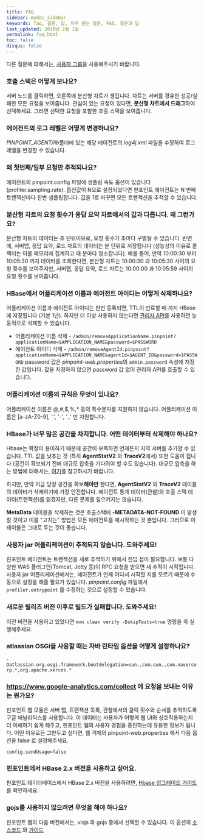 ```yaml
---
title: FAQ
sidebar: mydoc_sidebar
keywords: faq, 질문, 답, 자주 묻는 질문, FAQ, 질문과 답
last_updated: 2018년 2월 1일
permalink: faq.html
toc: false
disqus: false
---
```


다른 질문에 대해서는, [사용자 그룹](https://groups.google.com/forum/#!forum/pinpoint_user)을 사용해주시기 바랍니다.

### 호출 스택은 어떻게 보나요?
서버 노드를 클릭하면, 오른쪽에 분산형 차트가 생깁니다. 차트는 서버를 경유한 성공/실패한 모든 요청을 보여줍니다. 관심이 있는 요청이 있다면, **분산형 차트에서 드래그**하여 선택하세요. 그러면 선택한 요청을 포함한 호출 스택을 보여줍니다.

### 에이전트의 로그 레벨은 어떻게 변경하나요?
*PINPOINT_AGENT/lib*폴더에 있는 해당 에이전트의 *log4j.xml* 파일을 수정하여 로그 레벨을 변경할 수 있습니다.

### 왜 첫번째/일부 요청만 추적되나요?
에이전트의 pinpoint.config 파일에 샘플링 속도 옵션이 있습니다 (profiler.sampling.rate).
옵션값이 N으로 설정되었다면 핀포인트 에이전트는 N 번째 트랜젝션마다 한번 샘플링합니다.
값을 1로 바꾸면 모든 트랜젝션을 추적할 수 있습니다.

### 분산형 차트의 요청 횟수가 응답 요약 차트에서의 값과 다릅니다. 왜 그런가요?
분산형 차트의 데이터는 초 단위이므로, 요청 횟수가 초마다 구별될 수 있습니다.
반면에, 서버맵, 응답 요약, 로드 차트의 데이터는 분 단위로 저장됩니다 (성능상의 이유로 콜렉터는 이를 메모리에 집계하고 매 분마다 청소합니다).
예를 들어, 만약 10:00:30 부터 10:05:30 까지 데이터를 조회한다면, 분산형 차트는 10:00:30 과 10:05:30 사이의 요청 횟수를 보여주지만, 서버맵, 응답 요약, 로드 차트는 10:00:00 과 10:05:59 사이의 요청 횟수를 보여줍니다.

### HBase에서 어플리케이션 이름과 에이전트 아이디는 어떻게 삭제하나요?
어플리케이션 이름과 에이전트 아이디는 한번 등록되면, TTL이 만료할 때 까지 HBase에 저장됩니다 (기본 1년).
하지만 더 이상 사용하지 않는다면 [관리자 API](https://github.com/naver/pinpoint/blob/master/web/src/main/java/com/navercorp/pinpoint/web/controller/AdminController.java)를 사용하면 능동적으로 삭제할 수 있습니다.
* 어플리케이션 이름 삭제 - `/admin/removeApplicationName.pinpoint?applicationName=$APPLICATION_NAME&password=$PASSWORD`
* 에이전트 아이디 삭제 - `/admin/removeAgentId.pinpoint?applicationName=$APPLICATION_NAME&agentId=$AGENT_ID&password=$PASSWORD`
password 값은 *pinpoint-web.properties*의 `admin.password` 속성에 지정한 값입니다. 값을 지정하지 않으면 password 값 없이 관리자 API를 호출할 수 있습니다.

### 어플리케이션 이름의 규칙은 무엇이 있나요?
어플리케이션 이름은 @,#,$,%,* 등의 특수문자를 지원하지 않습니다. 
어플리케이션 이름은 [a-zA-Z0-9], '.', '-', '_' 만 지원합니다.

### HBase가 너무 많은 공간을 차지합니다. 어떤 데이터부터 삭제해야 하나요?
Hbase는 확장이 용이하기 때문에 공간이 부족하면 언제든지 지역 서버를 추가할 수 있습니다. TTL 값을 낮추는 것 (특히 **AgentStatV2** 와 **TraceV2**에서) 또한 도움이 됩니다 (공간이 확보되기 전에 대규모 압축을 기다려야 할 수도 있습니다). 대규모 압축을 하는 방법에 대해서는, [여기](https://github.com/naver/pinpoint/blob/master/hbase/scripts/hbase-major-compact-htable.hbase)를 참고하시기 바랍니다.

하지만, 만약 지금 당장 공간을 확보**해야만** 한다면, **AgentStatV2** 와 **TraceV2** 테이블의 데이터가 삭제하기에 가장 안전합니다. 에이전트 통계 데이터(관찰)와 호출 스택 데이터(트랜젝션)를 잃겠지만, 다른 문제를 일으키지는 않습니다.

**MetaData** 테이블을 삭제하는 것은 호출스택에 **-METADATA-NOT-FOUND** 이 발생할 것이고 이를 "고치는" 방법은 모든 에이전트를 재시작하는 것 뿐입니다. 그러므로 이 테이블은 그대로 두는 것이 좋습니다.

### 사용자 jar 어플리케이션이 추적되지 않습니다. 도와주세요!
핀포인트 에이전트는 트랜젝션을 새로 추적하기 위해서 진입 점이 필요합니다. 보통 다양한 WAS 플러그인(Tomcat, Jetty 등)이 RPC 요청을 받으면 새 추적이 시작됩니다.
사용자 jar 어플리케이션에서는, 에이전트가 언제 어디서 시작할 지를 모르기 때문에 수동으로 설정을 해줄 필요가 있습니다.
*pinpoint.config* 파일에서 `profiler.entrypoint` 를 수정하는 것으로 설정할 수 있습니다.

### 새로운 릴리즈 버전 이후로 빌드가 실패합니다. 도와주세요!
이전 버전을 사용하고 있었다면 `mvn clean verify -DskipTests=true` 명령을 꼭 실행해주세요.

### atlassian OSGi을 사용할 때는 자바 런타임 옵션을 어떻게 설정하나요?
`-Datlassian.org.osgi.framework.bootdelegation=sun.,com.sun.,com.navercorp.*,org.apache.xerces.*`

### https://www.google-analytics.com/collect 에 요청을 보내는 이유는 뭔가요?
핀포인트 웹 모듈은 서버 맵, 트랜젝션 목록, 관찰에서의 클릭 횟수와 순서를 추적하도록 구글 애널리틱스를 사용합니다.
이 데이터는 사용자가 어떻게 웹 UI와 상호작용하는지 더 이해하기 쉽게 해주고, 핀포인트 웹의 사용자 경험을 증진하는데 유용한 정보가 됩니다. 어떤 이유로든 그만두고 싶다면, 웹 객체의 pinpoint-web.properties 에서 다음 옵션을 false 로 설정해주세요.
```
config.sendUsage=false
```

### 핀포인트에서 HBase 2.x 버전을 사용하고 싶어요.
핀포인트 데이터베이스에서 HBase 2.x 버전을 사용하려면, [Hbase 업그레이드 가이드](https://naver.github.io/pinpoint/plugindevguide.html)를 확인하세요.


### gojs를 사용하지 않으려면 무엇을 해야 하나요?
핀포인트 웹의 다음 버전에서는, visjs 와 gojs 중에서 선택할 수 있습니다.
이 옵션의 [소스코드](https://github.com/naver/pinpoint/blob/master/web/src/main/webapp/v2/src/app/app.module.ts) 와 
[가이드](https://naver.github.io/pinpoint/ui_v2.html)


